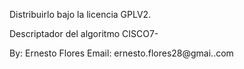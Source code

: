 Distribuirlo bajo la licencia GPLV2.

Descriptador del algoritmo CISCO7-

By:	Ernesto Flores
Email:	ernesto.flores28@gmai..com
